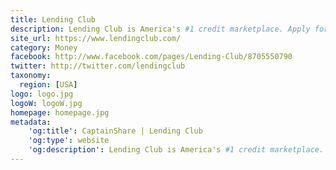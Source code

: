 ```yaml
---
title: Lending Club
description: Lending Club is America's #1 credit marketplace. Apply for a low, fixed rate personal loan or invest to earn solid returns.
site_url: https://www.lendingclub.com/
category: Money
facebook: http://www.facebook.com/pages/Lending-Club/8705550790
twitter: http://twitter.com/lendingclub
taxonomy:
  region: [USA]
logo: logo.jpg
logoW: logoW.jpg
homepage: homepage.jpg
metadata:
    'og:title': CaptainShare | Lending Club
    'og:type': website
    'og:description': Lending Club is America's #1 credit marketplace. Apply for a low, fixed rate personal loan or invest to earn solid returns.
---
```

